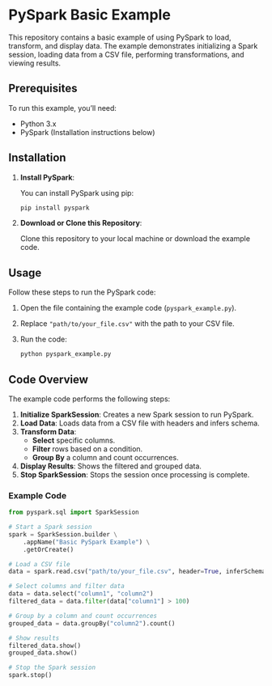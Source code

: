 # PySpark Basic Example

This repository contains a basic example of using PySpark to load, transform, and display data. The example demonstrates initializing a Spark session, loading data from a CSV file, performing transformations, and viewing results.

## Prerequisites

To run this example, you’ll need:

- Python 3.x
- PySpark (Installation instructions below)

## Installation

1. **Install PySpark**:

    You can install PySpark using pip:
    ```bash
    pip install pyspark
    ```

2. **Download or Clone this Repository**:

    Clone this repository to your local machine or download the example code.

## Usage

Follow these steps to run the PySpark code:

1. Open the file containing the example code (`pyspark_example.py`).
2. Replace `"path/to/your_file.csv"` with the path to your CSV file.

3. Run the code:

    ```bash
    python pyspark_example.py
    ```

## Code Overview

The example code performs the following steps:

1. **Initialize SparkSession**: Creates a new Spark session to run PySpark.
2. **Load Data**: Loads data from a CSV file with headers and infers schema.
3. **Transform Data**:
   - **Select** specific columns.
   - **Filter** rows based on a condition.
   - **Group By** a column and count occurrences.
4. **Display Results**: Shows the filtered and grouped data.
5. **Stop SparkSession**: Stops the session once processing is complete.

### Example Code

```python
from pyspark.sql import SparkSession

# Start a Spark session
spark = SparkSession.builder \
    .appName("Basic PySpark Example") \
    .getOrCreate()

# Load a CSV file
data = spark.read.csv("path/to/your_file.csv", header=True, inferSchema=True)

# Select columns and filter data
data = data.select("column1", "column2")
filtered_data = data.filter(data["column1"] > 100)

# Group by a column and count occurrences
grouped_data = data.groupBy("column2").count()

# Show results
filtered_data.show()
grouped_data.show()

# Stop the Spark session
spark.stop()
